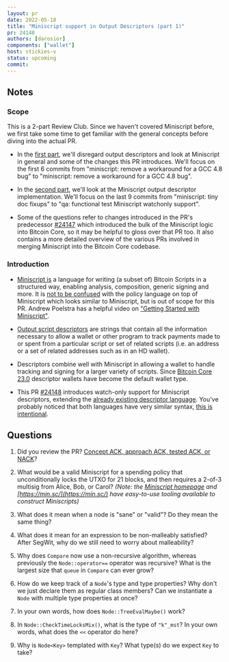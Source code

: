```yaml
---
layout: pr
date: 2022-05-18
title: "Miniscript support in Output Descriptors (part 1)"
pr: 24148
authors: [darosior]
components: ["wallet"]
host: stickies-v
status: upcoming
commit:
---
```


## Notes

### Scope

This is a 2-part Review Club. Since we haven't covered Miniscript before, we first take some time to get familiar with the general concepts before diving into the actual PR.

- In the [first part](https://bitcoincore.reviews/24148), we'll disregard output descriptors and look at Miniscript in general and some of the changes this PR introduces. We'll focus on the first 6 commits from "miniscript: remove a workaround for a GCC 4.8 bug" to "miniscript: remove a workaround for a GCC 4.8 bug".

- In the [second part](https://bitcoincore.reviews/24148-2), we'll look at the Miniscript output descriptor implementation. We'll focus on the last 9 commits from "miniscript: tiny doc fixups" to "qa: functional test Miniscript watchonly support".

- Some of the questions refer to changes introduced in the PR's predecessor [#24147](https://github.com/bitcoin/bitcoin/pull/24147) which introduced the bulk of the Miniscript logic into Bitcoin Core, so it may be helpful to gloss over that PR too. It also contains a more detailed overview of the various PRs involved in merging Miniscript into the Bitcoin Core codebase.


### Introduction

- [Miniscript is](https://bitcoin.sipa.be/miniscript/) a language for writing (a subset of) Bitcoin Scripts in a structured way, enabling analysis, composition, generic signing and more. It is [not to be confused](https://bitcoin.stackexchange.com/questions/91565/what-does-bitcoin-policy-language-offer-the-developer-that-miniscript-doesnt-w) with the policy language on top of Miniscript which looks similar to Miniscript, but is out of scope for this PR. Andrew Poelstra has a helpful video on ["Getting Started with Miniscript"](https://www.youtube.com/watch?v=eTUuwASdUBE).

- [Output script descriptors](https://bitcoinops.org/en/topics/output-script-descriptors/) are strings that contain all the information necessary to allow a wallet or other program to track payments made to or spent from a particular script or set of related scripts (i.e. an address or a set of related addresses such as in an HD wallet).

- Descriptors combine well with Miniscript in allowing a wallet to handle tracking and signing for a larger variety of scripts. Since [Bitcoin Core 23.0](https://bitcoincore.org/en/releases/23.0/) descriptor wallets have become the default wallet type.

- This PR [#24148](https://github.com/bitcoin/bitcoin/pull/24148) introduces watch-only support for Miniscript descriptors, extending the [already existing descriptor language](https://github.com/bitcoin/bitcoin/blob/master/doc/descriptors.md). You've probably noticed that both languages have very similar syntax, [this is intentional](https://github.com/bitcoin/bitcoin/pull/16800#issuecomment-583559190).


## Questions

1. Did you review the PR? [Concept ACK, approach ACK, tested ACK, or NACK](https://github.com/bitcoin/bitcoin/blob/master/CONTRIBUTING.md#peer-review)?

1. What would be a valid Miniscript for a spending policy that unconditionally locks the UTXO for 21 blocks, and then requires a 2-of-3 multisig from Alice, Bob, or Carol? *(Note: the [Miniscript homepage](https://bitcoin.sipa.be/miniscript/) and [https://min.sc/](https://min.sc/) have easy-to-use tooling available to construct Miniscripts)*

1. What does it mean when a node is "sane" or "valid"? Do they mean the same thing?

1. What does it mean for an expression to be non-malleably satisfied? After SegWit, why do we still need to worry about malleability?

1. Why does `Compare` now use a non-recursive algorithm, whereas previously the `Node::operator==` operator was recursive? What is the largest size that `queue` in `Compare` can ever grow?

1. How do we keep track of a `Node`'s type and type properties? Why don't we just declare them as regular class members? Can we instantiate a `Node` with multiple type properties at once?

1. In your own words, how does `Node::TreeEvalMaybe()` work?

1. In `Node::CheckTimeLocksMix()`, what is the type of `"k"_mst`? In your own words, what does the `<<` operator do here?

1. Why is `Node<Key>` templated with `Key`? What type(s) do we expect `Key` to take?


<!-- TODO: After meeting, uncomment and add meeting log between the irc tags
## Meeting Log

{% irc %}
{% endirc %}
-->
